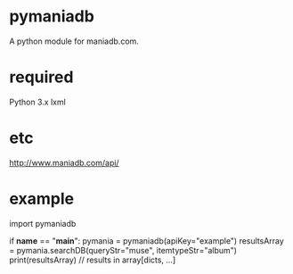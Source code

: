 pymaniadb
===========

A python module for maniadb.com.

required
===
Python 3.x
lxml

etc
===
http://www.maniadb.com/api/

example
===

import pymaniadb 

if __name__ == "__main__":
	pymania = pymaniadb(apiKey="example")
	resultsArray = pymania.searchDB(queryStr="muse", itemtypeStr="album")
	print(resultsArray) // results in array[dicts, ...]